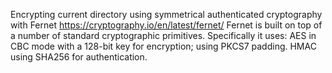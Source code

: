 Encrypting current directory using symmetrical authenticated cryptography with Fernet https://cryptography.io/en/latest/fernet/
Fernet is built on top of a number of standard cryptographic primitives. Specifically it uses:
AES in CBC mode with a 128-bit key for encryption; using PKCS7 padding.
HMAC using SHA256 for authentication.
